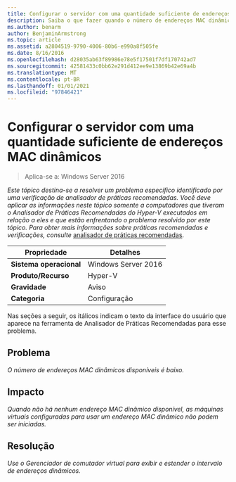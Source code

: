 ```yaml
---
title: Configurar o servidor com uma quantidade suficiente de endereços MAC dinâmicos
description: Saiba o que fazer quando o número de endereços MAC dinâmicos disponíveis for baixo.
ms.author: benarm
author: BenjaminArmstrong
ms.topic: article
ms.assetid: a2804519-9790-4006-80b6-e990a8f505fe
ms.date: 8/16/2016
ms.openlocfilehash: d28035ab63f89986e78e5f17501f7df170742ad7
ms.sourcegitcommit: 42581433c0bb62e291d412ee9e13869b42e69a4b
ms.translationtype: MT
ms.contentlocale: pt-BR
ms.lasthandoff: 01/01/2021
ms.locfileid: "97846421"
---
```

# <a name="configure-the-server-with-a-sufficient-amount-of-dynamic-mac-addresses"></a>Configurar o servidor com uma quantidade suficiente de endereços MAC dinâmicos

>Aplica-se a: Windows Server 2016

*Este tópico destina-se a resolver um problema específico identificado por uma verificação de analisador de práticas recomendadas. Você deve aplicar as informações neste tópico somente a computadores que tiveram o Analisador de Práticas Recomendadas do Hyper-V executados em relação a eles e que estão enfrentando o problema resolvido por este tópico. Para obter mais informações sobre práticas recomendadas e verificações, consulte* [analisador de práticas recomendadas](https://go.microsoft.com/fwlink/?LinkId=122786).

|Propriedade|Detalhes|
|-|-|
|**Sistema operacional**|Windows Server 2016|
|**Produto/Recurso**|Hyper-V|
|**Gravidade**|Aviso|
|**Categoria**|Configuração|

Nas seções a seguir, os itálicos indicam o texto da interface do usuário que aparece na ferramenta de Analisador de Práticas Recomendadas para esse problema.

## <a name="issue"></a>Problema

*O número de endereços MAC dinâmicos disponíveis é baixo.*

## <a name="impact"></a>Impacto

*Quando não há nenhum endereço MAC dinâmico disponível, as máquinas virtuais configuradas para usar um endereço MAC dinâmico não podem ser iniciadas.*

## <a name="resolution"></a>Resolução

*Use o Gerenciador de comutador virtual para exibir e estender o intervalo de endereços dinâmicos.*



